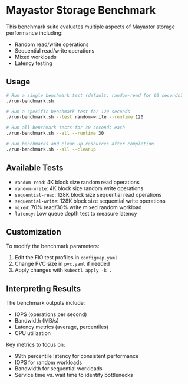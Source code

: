# Mayastor Storage Benchmark

This benchmark suite evaluates multiple aspects of Mayastor storage performance including:
- Random read/write operations
- Sequential read/write operations
- Mixed workloads
- Latency testing

## Usage

```bash
# Run a single benchmark test (default: random-read for 60 seconds)
./run-benchmark.sh

# Run a specific benchmark test for 120 seconds
./run-benchmark.sh --test random-write --runtime 120

# Run all benchmark tests for 30 seconds each
./run-benchmark.sh --all --runtime 30

# Run benchmarks and clean up resources after completion
./run-benchmark.sh --all --cleanup
```

## Available Tests

- `random-read`: 4K block size random read operations
- `random-write`: 4K block size random write operations
- `sequential-read`: 128K block size sequential read operations
- `sequential-write`: 128K block size sequential write operations
- `mixed`: 70% read/30% write mixed random workload
- `latency`: Low queue depth test to measure latency

## Customization

To modify the benchmark parameters:
1. Edit the FIO test profiles in `configmap.yaml`
2. Change PVC size in `pvc.yaml` if needed
3. Apply changes with `kubectl apply -k .`

## Interpreting Results

The benchmark outputs include:
- IOPS (operations per second)
- Bandwidth (MB/s)
- Latency metrics (average, percentiles)
- CPU utilization

Key metrics to focus on:
- 99th percentile latency for consistent performance
- IOPS for random workloads
- Bandwidth for sequential workloads
- Service time vs. wait time to identify bottlenecks
